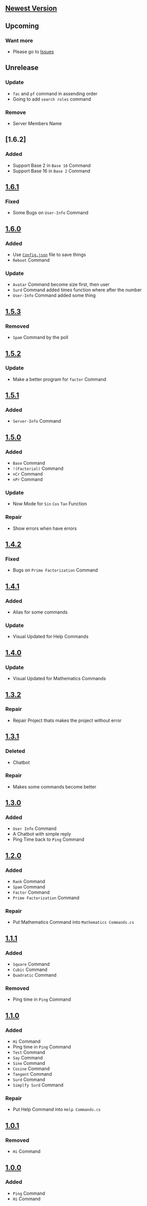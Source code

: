 ## [Newest Version]

## Upcoming
### Want more
- Please go to [Issues]

## Unrelease
### Update
- `fac` and `pf` command in assending order
- Going to add `search roles` command

### Remove
- Server Members Name

## [1.6.2]
### Added
- Support Base 2 in `Base 16` Command
- Support Base 16 in `Base 2` Command

## [1.6.1]
### Fixed
- Some Bugs on `User-Info` Command

## [1.6.0]
### Added
- Use [`Config.json`] file to save things
- `Reboot` Command

### Update
- `Avatar` Command become size first, then user
- `Surd` Command added times function where after the number
- `User-Info` Command added some thing

## [1.5.3]
### Removed
- `Spam` Command by the poll

## [1.5.2]
### Update
- Make a better program for `factor` Command

## [1.5.1]
### Added
- `Server-Info` Command

## [1.5.0]
### Added
- `Base` Command
- `!(Factorial)` Command
- `nCr` Command
- `nPr` Command

### Update
- Now Mode for `Sin` `Cos` `Tan` Function

### Repair
- Show errors when have errors

## [1.4.2]
### Fixed
- Bugs on `Prime Factorization` Command

## [1.4.1]
### Added
- Alias for some commands

### Update
- Visual Updated for Help Commands

## [1.4.0]
### Update
- Visual Updated for Mathematics Commands

## [1.3.2]
### Repair
- Repair Project thats makes the project without error

## [1.3.1]
### Deleted
- Chatbot

### Repair
- Makes some commands become better

## [1.3.0]
### Added
- `User Info` Command
- A Chatbot with simple reply
- Ping Time back to `Ping` Command

## [1.2.0]
### Added
- `Rank` Command
- `Spam` Command
- `Factor` Command
- `Prime Factorization` Command

### Repair
- Put Mathematics Command into `Mathematics Commands.cs`

## [1.1.1]
### Added
- `Square` Command
- `Cubic` Command
- `Quadratic` Command

### Removed
- Ping time in `Ping` Command

## [1.1.0]
### Added
- `Hi` Command
- Ping time in `Ping` Command
- `Test` Command
- `Say` Command
- `Sine` Command
- `Cosine` Command
- `Tangent` Command
- `Surd` Command
- `Simplfy Surd` Command

### Repair
- Put Help Command into `Help Commands.cs`

## [1.0.1]
### Removed
- `Hi` Command

## [1.0.0]
### Added
- `Ping` Command
- `Hi` Command

[Issues]: https://github.com/Stupid-Benz/Stupid-Benz-Bot/issues/new
[Newest Version]: https://github.com/Stupid-Benz/Stupid-Benz-Bot/tree/master/Stupid%20Benz%20Bot%201.6.2
[`Config.json`]: https://github.com/Stupid-Benz/Stupid-Benz-Bot/tree/master/Stupid%20Benz%20Bot%201.6.0/bin/config.json
[1.6.1]: https://github.com/Stupid-Benz/Stupid-Benz-Bot/tree/master/Stupid%20Benz%20Bot%201.7.0
[1.6.1]: https://github.com/Stupid-Benz/Stupid-Benz-Bot/tree/master/Stupid%20Benz%20Bot%201.6.2
[1.6.1]: https://github.com/Stupid-Benz/Stupid-Benz-Bot/tree/master/Stupid%20Benz%20Bot%201.6.1
[1.6.0]: https://github.com/Stupid-Benz/Stupid-Benz-Bot/tree/master/Stupid%20Benz%20Bot%201.6.0
[1.5.3]: https://github.com/Stupid-Benz/Stupid-Benz-Bot/tree/master/Stupid%20Benz%20Bot%201.5.3
[1.5.2]: https://github.com/Stupid-Benz/Stupid-Benz-Bot/tree/master/Stupid%20Benz%20Bot%201.5.2
[1.5.1]: https://github.com/Stupid-Benz/Stupid-Benz-Bot/tree/master/Stupid%20Benz%20Bot%201.5.1
[1.5.0]: https://github.com/Stupid-Benz/Stupid-Benz-Bot/tree/master/Stupid%20Benz%20Bot%201.5.0
[1.4.2]: https://github.com/Stupid-Benz/Stupid-Benz-Bot/tree/master/Stupid%20Benz%20Bot%201.4.2
[1.4.1]: https://github.com/Stupid-Benz/Stupid-Benz-Bot/tree/master/Stupid%20Benz%20Bot%201.4.1
[1.4.0]: https://github.com/Stupid-Benz/Stupid-Benz-Bot/tree/master/Stupid%20Benz%20Bot%201.4.0
[1.3.2]: https://github.com/Stupid-Benz/Stupid-Benz-Bot/tree/master/Stupid%20Benz%20Bot%201.3.2
[1.3.1]: https://github.com/Stupid-Benz/Stupid-Benz-Bot/tree/master/Stupid%20Benz%20Bot%201.3.1
[1.3.0]: https://github.com/Stupid-Benz/Stupid-Benz-Bot/tree/master/Stupid%20Benz%20Bot%201.3.0
[1.2.0]: https://github.com/Stupid-Benz/Stupid-Benz-Bot/tree/master/Stupid%20Benz%20Bot%201.2.0
[1.1.1]: https://github.com/Stupid-Benz/Stupid-Benz-Bot/tree/master/Stupid%20Benz%20Bot%201.1.1
[1.1.0]: https://github.com/Stupid-Benz/Stupid-Benz-Bot/tree/master/Stupid%20Benz%20Bot%201.1.0
[1.0.1]: https://github.com/Stupid-Benz/Stupid-Benz-Bot/tree/master/Stupid%20Benz%20Bot%201.0.1
[1.0.0]: https://github.com/Stupid-Benz/Stupid-Benz-Bot/tree/master/Stupid%20Benz%20Bot%201.0.0
